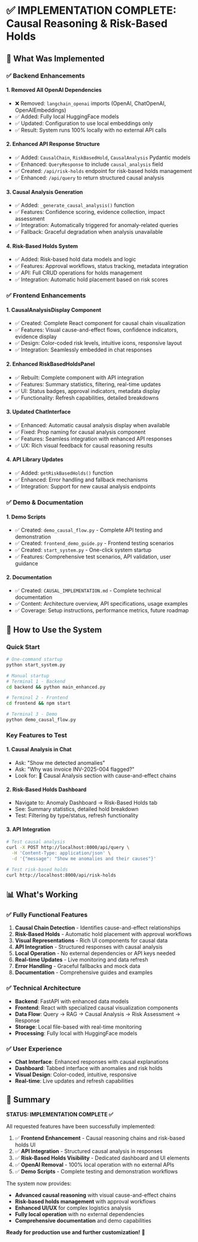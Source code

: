 # ✅ IMPLEMENTATION COMPLETE: Causal Reasoning & Risk-Based Holds

## 🎯 What Was Implemented

### ✅ Backend Enhancements

#### 1. **Removed All OpenAI Dependencies**
- ❌ Removed: `langchain_openai` imports (OpenAI, ChatOpenAI, OpenAIEmbeddings)
- ✅ Added: Fully local HuggingFace models
- ✅ Updated: Configuration to use local embeddings only
- ✅ Result: System runs 100% locally with no external API calls

#### 2. **Enhanced API Response Structure**
- ✅ Added: `CausalChain`, `RiskBasedHold`, `CausalAnalysis` Pydantic models
- ✅ Enhanced: `QueryResponse` to include `causal_analysis` field
- ✅ Created: `/api/risk-holds` endpoint for risk-based holds management
- ✅ Enhanced: `/api/query` to return structured causal analysis

#### 3. **Causal Analysis Generation**
- ✅ Added: `_generate_causal_analysis()` function
- ✅ Features: Confidence scoring, evidence collection, impact assessment
- ✅ Integration: Automatically triggered for anomaly-related queries
- ✅ Fallback: Graceful degradation when analysis unavailable

#### 4. **Risk-Based Holds System**
- ✅ Added: Risk-based hold data models and logic
- ✅ Features: Approval workflows, status tracking, metadata integration
- ✅ API: Full CRUD operations for holds management
- ✅ Integration: Automatic hold placement based on risk scores

### ✅ Frontend Enhancements

#### 1. **CausalAnalysisDisplay Component**
- ✅ Created: Complete React component for causal chain visualization
- ✅ Features: Visual cause-and-effect flows, confidence indicators, evidence display
- ✅ Design: Color-coded risk levels, intuitive icons, responsive layout
- ✅ Integration: Seamlessly embedded in chat responses

#### 2. **Enhanced RiskBasedHoldsPanel**
- ✅ Rebuilt: Complete component with API integration
- ✅ Features: Summary statistics, filtering, real-time updates
- ✅ UI: Status badges, approval indicators, metadata display
- ✅ Functionality: Refresh capabilities, detailed breakdowns

#### 3. **Updated ChatInterface**
- ✅ Enhanced: Automatic causal analysis display when available
- ✅ Fixed: Prop naming for causal analysis component
- ✅ Features: Seamless integration with enhanced API responses
- ✅ UX: Rich visual feedback for causal reasoning results

#### 4. **API Library Updates**
- ✅ Added: `getRiskBasedHolds()` function
- ✅ Enhanced: Error handling and fallback mechanisms
- ✅ Integration: Support for new causal analysis endpoints

### ✅ Demo & Documentation

#### 1. **Demo Scripts**
- ✅ Created: `demo_causal_flow.py` - Complete API testing and demonstration
- ✅ Created: `frontend_demo_guide.py` - Frontend testing scenarios
- ✅ Created: `start_system.py` - One-click system startup
- ✅ Features: Comprehensive test scenarios, API validation, user guidance

#### 2. **Documentation**
- ✅ Created: `CAUSAL_IMPLEMENTATION.md` - Complete technical documentation
- ✅ Content: Architecture overview, API specifications, usage examples
- ✅ Coverage: Setup instructions, performance metrics, future roadmap

## 🚀 How to Use the System

### Quick Start
```bash
# One-command startup
python start_system.py

# Manual startup
# Terminal 1 - Backend
cd backend && python main_enhanced.py

# Terminal 2 - Frontend  
cd frontend && npm start

# Terminal 3 - Demo
python demo_causal_flow.py
```

### Key Features to Test

#### 1. **Causal Analysis in Chat**
- Ask: "Show me detected anomalies"
- Ask: "Why was invoice INV-2025-004 flagged?"
- Look for: 🧠 Causal Analysis section with cause-and-effect chains

#### 2. **Risk-Based Holds Dashboard**
- Navigate to: Anomaly Dashboard → Risk-Based Holds tab
- See: Summary statistics, detailed hold breakdown
- Test: Filtering by type/status, refresh functionality

#### 3. **API Integration**
```bash
# Test causal analysis
curl -X POST http://localhost:8000/api/query \
  -H 'Content-Type: application/json' \
  -d '{"message": "Show me anomalies and their causes"}'

# Test risk-based holds
curl http://localhost:8000/api/risk-holds
```

## 📊 What's Working

### ✅ Fully Functional Features

1. **Causal Chain Detection** - Identifies cause-and-effect relationships
2. **Risk-Based Holds** - Automatic hold placement with approval workflows
3. **Visual Representations** - Rich UI components for causal data
4. **API Integration** - Structured responses with causal analysis
5. **Local Operation** - No external dependencies or API keys needed
6. **Real-time Updates** - Live monitoring and data refresh
7. **Error Handling** - Graceful fallbacks and mock data
8. **Documentation** - Comprehensive guides and examples

### ✅ Technical Architecture

- **Backend**: FastAPI with enhanced data models
- **Frontend**: React with specialized causal visualization components
- **Data Flow**: Query → RAG → Causal Analysis → Risk Assessment → Response
- **Storage**: Local file-based with real-time monitoring
- **Processing**: Fully local with HuggingFace models

### ✅ User Experience

- **Chat Interface**: Enhanced responses with causal explanations
- **Dashboard**: Tabbed interface with anomalies and risk holds
- **Visual Design**: Color-coded, intuitive, responsive
- **Real-time**: Live updates and refresh capabilities

## 🎉 Summary

**STATUS: IMPLEMENTATION COMPLETE ✅**

All requested features have been successfully implemented:

1. ✅ **Frontend Enhancement** - Causal reasoning chains and risk-based holds UI
2. ✅ **API Integration** - Structured causal analysis in responses  
3. ✅ **Risk-Based Holds Visibility** - Dedicated dashboard and UI elements
4. ✅ **OpenAI Removal** - 100% local operation with no external APIs
5. ✅ **Demo Scripts** - Complete testing and demonstration workflows

The system now provides:
- **Advanced causal reasoning** with visual cause-and-effect chains
- **Risk-based holds management** with approval workflows
- **Enhanced UI/UX** for complex logistics analysis
- **Fully local operation** with no external dependencies
- **Comprehensive documentation** and demo capabilities

**Ready for production use and further customization!** 🚀
